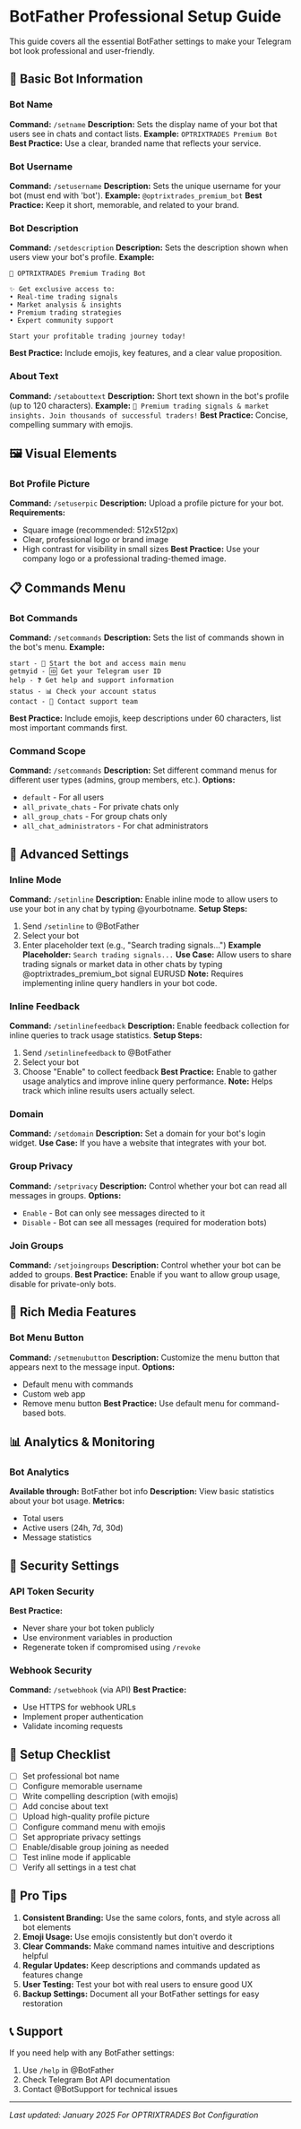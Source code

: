 # BotFather Professional Setup Guide

This guide covers all the essential BotFather settings to make your Telegram bot look professional and user-friendly.

## 🤖 Basic Bot Information

### Bot Name
**Command:** `/setname`
**Description:** Sets the display name of your bot that users see in chats and contact lists.
**Example:** `OPTRIXTRADES Premium Bot`
**Best Practice:** Use a clear, branded name that reflects your service.

### Bot Username
**Command:** `/setusername`
**Description:** Sets the unique username for your bot (must end with 'bot').
**Example:** `@optrixtrades_premium_bot`
**Best Practice:** Keep it short, memorable, and related to your brand.

### Bot Description
**Command:** `/setdescription`
**Description:** Sets the description shown when users view your bot's profile.
**Example:**
```
🚀 OPTRIXTRADES Premium Trading Bot

✨ Get exclusive access to:
• Real-time trading signals
• Market analysis & insights
• Premium trading strategies
• Expert community support

Start your profitable trading journey today!
```
**Best Practice:** Include emojis, key features, and a clear value proposition.

### About Text
**Command:** `/setabouttext`
**Description:** Short text shown in the bot's profile (up to 120 characters).
**Example:** `🚀 Premium trading signals & market insights. Join thousands of successful traders!`
**Best Practice:** Concise, compelling summary with emojis.

## 🖼️ Visual Elements

### Bot Profile Picture
**Command:** `/setuserpic`
**Description:** Upload a profile picture for your bot.
**Requirements:**
- Square image (recommended: 512x512px)
- Clear, professional logo or brand image
- High contrast for visibility in small sizes
**Best Practice:** Use your company logo or a professional trading-themed image.

## 📋 Commands Menu

### Bot Commands
**Command:** `/setcommands`
**Description:** Sets the list of commands shown in the bot's menu.
**Example:**
```
start - 🚀 Start the bot and access main menu
getmyid - 🆔 Get your Telegram user ID
help - ❓ Get help and support information
status - 📊 Check your account status
contact - 💬 Contact support team
```
**Best Practice:** Include emojis, keep descriptions under 60 characters, list most important commands first.

### Command Scope
**Command:** `/setcommands`
**Description:** Set different command menus for different user types (admins, group members, etc.).
**Options:**
- `default` - For all users
- `all_private_chats` - For private chats only
- `all_group_chats` - For group chats only
- `all_chat_administrators` - For chat administrators

## 🔧 Advanced Settings

### Inline Mode
**Command:** `/setinline`
**Description:** Enable inline mode to allow users to use your bot in any chat by typing @yourbotname.
**Setup Steps:**
1. Send `/setinline` to @BotFather
2. Select your bot
3. Enter placeholder text (e.g., "Search trading signals...")
**Example Placeholder:** `Search trading signals...`
**Use Case:** Allow users to share trading signals or market data in other chats by typing @optrixtrades_premium_bot signal EURUSD
**Note:** Requires implementing inline query handlers in your bot code.

### Inline Feedback
**Command:** `/setinlinefeedback`
**Description:** Enable feedback collection for inline queries to track usage statistics.
**Setup Steps:**
1. Send `/setinlinefeedback` to @BotFather
2. Select your bot
3. Choose "Enable" to collect feedback
**Best Practice:** Enable to gather usage analytics and improve inline query performance.
**Note:** Helps track which inline results users actually select.

### Domain
**Command:** `/setdomain`
**Description:** Set a domain for your bot's login widget.
**Use Case:** If you have a website that integrates with your bot.

### Group Privacy
**Command:** `/setprivacy`
**Description:** Control whether your bot can read all messages in groups.
**Options:**
- `Enable` - Bot can only see messages directed to it
- `Disable` - Bot can see all messages (required for moderation bots)

### Join Groups
**Command:** `/setjoingroups`
**Description:** Control whether your bot can be added to groups.
**Best Practice:** Enable if you want to allow group usage, disable for private-only bots.

## 🎨 Rich Media Features

### Bot Menu Button
**Command:** `/setmenubutton`
**Description:** Customize the menu button that appears next to the message input.
**Options:**
- Default menu with commands
- Custom web app
- Remove menu button
**Best Practice:** Use default menu for command-based bots.

## 📊 Analytics & Monitoring

### Bot Analytics
**Available through:** BotFather bot info
**Description:** View basic statistics about your bot usage.
**Metrics:**
- Total users
- Active users (24h, 7d, 30d)
- Message statistics

## 🔐 Security Settings

### API Token Security
**Best Practice:**
- Never share your bot token publicly
- Use environment variables in production
- Regenerate token if compromised using `/revoke`

### Webhook Security
**Command:** `/setwebhook` (via API)
**Best Practice:**
- Use HTTPS for webhook URLs
- Implement proper authentication
- Validate incoming requests

## 📝 Setup Checklist

- [ ] Set professional bot name
- [ ] Configure memorable username
- [ ] Write compelling description (with emojis)
- [ ] Add concise about text
- [ ] Upload high-quality profile picture
- [ ] Configure command menu with emojis
- [ ] Set appropriate privacy settings
- [ ] Enable/disable group joining as needed
- [ ] Test inline mode if applicable
- [ ] Verify all settings in a test chat

## 🚀 Pro Tips

1. **Consistent Branding:** Use the same colors, fonts, and style across all bot elements
2. **Emoji Usage:** Use emojis consistently but don't overdo it
3. **Clear Commands:** Make command names intuitive and descriptions helpful
4. **Regular Updates:** Keep descriptions and commands updated as features change
5. **User Testing:** Test your bot with real users to ensure good UX
6. **Backup Settings:** Document all your BotFather settings for easy restoration

## 📞 Support

If you need help with any BotFather settings:
1. Use `/help` in @BotFather
2. Check Telegram Bot API documentation
3. Contact @BotSupport for technical issues

---

*Last updated: January 2025*
*For OPTRIXTRADES Bot Configuration*